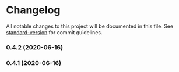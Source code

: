 # Changelog

All notable changes to this project will be documented in this file. See [standard-version](https://github.com/conventional-changelog/standard-version) for commit guidelines.

### 0.4.2 (2020-06-16)

### 0.4.1 (2020-06-16)
